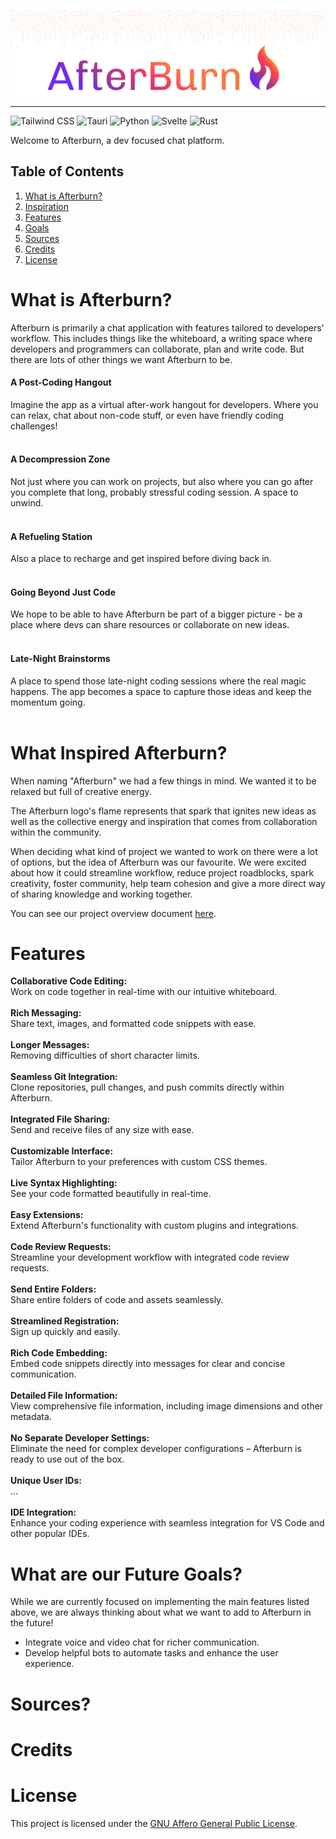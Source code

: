 <p align="center">
  <img src="https://github.com/Afterburn-Connect/.github/blob/main/assets/afterburn-readme-header.png?raw=true" width="auto" alt="afterburn-connect"/>
</p>

---

![Tailwind CSS](https://img.shields.io/badge/-Tailwind_CSS-7029f3?style=for-the-badge&logoColor=white&logo=tailwindcss&color=7029f3)
![Tauri](https://img.shields.io/badge/-Tauri-9435a7?style=for-the-badge&logoColor=white&logo=tauri&color=9435a7)
![Python](https://img.shields.io/badge/-Python-c13a78?style=for-the-badge&logoColor=white&logo=python&color=c13a78)
![Svelte](https://img.shields.io/badge/-Svelte-f63c63?style=for-the-badge&logoColor=white&logo=svelte&color=f63c63)
![Rust](https://img.shields.io/badge/-Rust-fb7641?style=for-the-badge&logoColor=white&logo=rust&color=fb7641)

Welcome to Afterburn, a dev focused chat platform.

## Table of Contents
1.  [What is Afterburn?](#description)
2.  [Inspiration](#inspiration)
3.  [Features](#features)
4.  [Goals](#goals)
5.  [Sources](#sources)
6.  [Credits](#credits)
7.  [License](#license)

# <a name="description"> What is Afterburn? </a>

Afterburn is primarily a chat application with features tailored to developers' workflow. This includes things like the whiteboard, a writing space where developers and programmers can collaborate, plan and write code. But there are lots of other things we want Afterburn to be.


#### A Post-Coding Hangout
Imagine the app as a virtual after-work hangout for developers. Where you can relax, chat about non-code stuff, or even have friendly coding challenges!<br><br>
#### A Decompression Zone
Not just where you can work on projects, but also where you can go after you complete that long, probably stressful coding session. A space to unwind.<br><br>
#### A Refueling Station
Also a place to recharge and get inspired before diving back in.<br><br>
#### Going Beyond Just Code
We hope to be able to have Afterburn be part of a bigger picture - be a place where devs can share resources or collaborate on new ideas.<br><br>
#### Late-Night Brainstorms
A place to spend those late-night coding sessions where the real magic happens. The app becomes a space to capture those ideas and keep the momentum going.<br><br>

# <a name="inspiration"> What Inspired Afterburn? </a>

When naming "Afterburn" we had a few things in mind. We wanted it to be relaxed but full of creative energy.

The Afterburn logo's flame represents that spark that ignites new ideas as well as the collective energy and inspiration that comes from collaboration within the community.

When deciding what kind of project we wanted to work on there were a lot of options, but the idea of Afterburn was our favourite. We were excited about how it could streamline workflow, reduce project roadblocks, spark creativity, foster community, help team cohesion and give a more direct way of sharing knowledge and working together.

You can see our project overview document [here](https://github.com/Afterburn-Connect/.github/blob/main/assets/afterburn-project-overview.pdf").

# <a name="features"> Features </a>

**Collaborative Code Editing:**<br>
Work on code together in real-time with our intuitive whiteboard.<br><br>
**Rich Messaging:**<br>
Share text, images, and formatted code snippets with ease.<br><br>
**Longer Messages:**<br>
Removing difficulties of short character limits.<br><br>
**Seamless Git Integration:**<br>
Clone repositories, pull changes, and push commits directly within Afterburn.<br><br>
**Integrated File Sharing:**<br>
Send and receive files of any size with ease.<br><br>
**Customizable Interface:**<br>
Tailor Afterburn to your preferences with custom CSS themes.<br><br>
**Live Syntax Highlighting:**<br>
See your code formatted beautifully in real-time.<br><br>
**Easy Extensions:**<br>
Extend Afterburn's functionality with custom plugins and integrations.<br><br>
**Code Review Requests:** <br>
Streamline your development workflow with integrated code review requests.<br><br>
**Send Entire Folders:** <br>
Share entire folders of code and assets seamlessly.<br><br>
**Streamlined Registration:** <br>
Sign up quickly and easily.<br><br>
**Rich Code Embedding:** <br>
Embed code snippets directly into messages for clear and concise communication.<br><br>
**Detailed File Information:** <br>
View comprehensive file information, including image dimensions and other metadata.<br><br>
**No Separate Developer Settings:**<br>
Eliminate the need for complex developer configurations – Afterburn is ready to use out of the box.<br><br>
**Unique User IDs:**<br>
...<br><br>
**IDE Integration:**<br>
Enhance your coding experience with seamless integration for VS Code and other popular IDEs.

# <a name="goals"> What are our Future Goals? </a>

While we are currently focused on implementing the main features listed above, we are always thinking about what we want to add to Afterburn in the future!

- Integrate voice and video chat for richer communication.
- Develop helpful bots to automate tasks and enhance the user experience.

# <a name="sources"> Sources? </a>

# <a name="credits"> Credits </a>

# <a name="license"> License </a>
This project is licensed under the [GNU Affero General Public License](https://opensource.org/license/agpl-v3).
